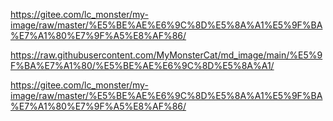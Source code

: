 https://gitee.com/lc_monster/my-image/raw/master/%E5%BE%AE%E6%9C%8D%E5%8A%A1%E5%9F%BA%E7%A1%80%E7%9F%A5%E8%AF%86/



https://raw.githubusercontent.com/MyMonsterCat/md_image/main/%E5%9F%BA%E7%A1%80/%E5%BE%AE%E6%9C%8D%E5%8A%A1/





https://gitee.com/lc_monster/my-image/raw/master/%E5%BE%AE%E6%9C%8D%E5%8A%A1%E5%9F%BA%E7%A1%80%E7%9F%A5%E8%AF%86/
